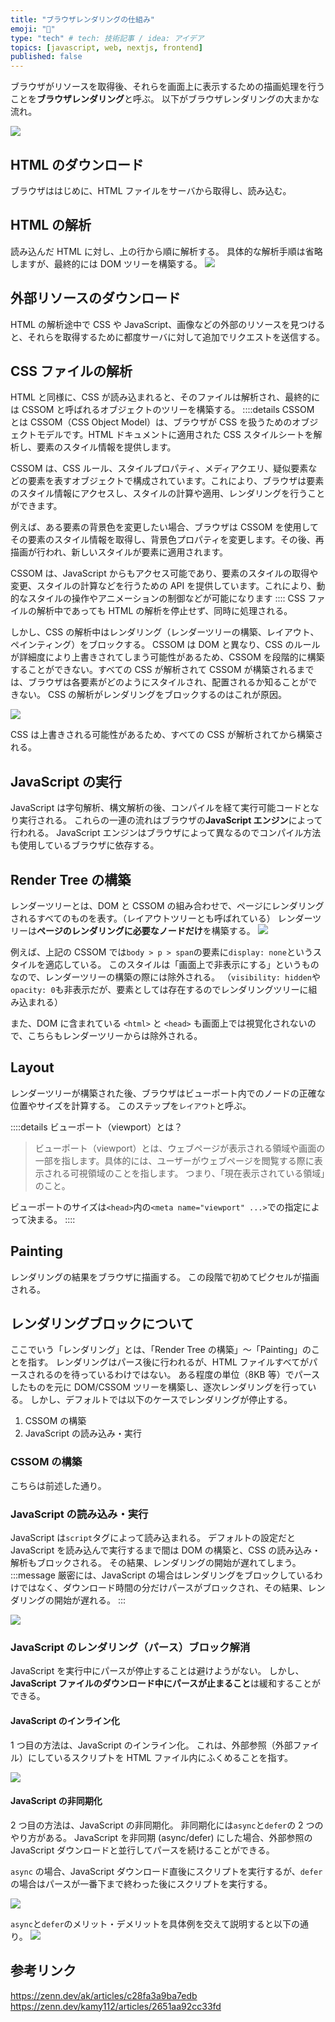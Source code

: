 ```yaml
---
title: "ブラウザレンダリングの仕組み"
emoji: "📘"
type: "tech" # tech: 技術記事 / idea: アイデア
topics: [javascript, web, nextjs, frontend]
published: false
---
```


ブラウザがリソースを取得後、それらを画面上に表示するための描画処理を行うことを**ブラウザレンダリング**と呼ぶ。
以下がブラウザレンダリングの大まかな流れ。

![](https://storage.googleapis.com/zenn-user-upload/6c4309b8403b-20230715.png)

## HTML のダウンロード

ブラウザははじめに、HTML ファイルをサーバから取得し、読み込む。

## HTML の解析

読み込んだ HTML に対し、上の行から順に解析する。
具体的な解析手順は省略しますが、最終的には DOM ツリーを構築する。
![](https://storage.googleapis.com/zenn-user-upload/5605775489f7-20230715.png)

## 外部リソースのダウンロード

HTML の解析途中で CSS や JavaScript、画像などの外部のリソースを見つけると、それらを取得するために都度サーバに対して追加でリクエストを送信する。

## CSS ファイルの解析

HTML と同様に、CSS が読み込まれると、そのファイルは解析され、最終的には CSSOM と呼ばれるオブジェクトのツリーを構築する。
::::details CSSOM とは
CSSOM（CSS Object Model）は、ブラウザが CSS を扱うためのオブジェクトモデルです。HTML ドキュメントに適用された CSS スタイルシートを解析し、要素のスタイル情報を提供します。

CSSOM は、CSS ルール、スタイルプロパティ、メディアクエリ、疑似要素などの要素を表すオブジェクトで構成されています。これにより、ブラウザは要素のスタイル情報にアクセスし、スタイルの計算や適用、レンダリングを行うことができます。

例えば、ある要素の背景色を変更したい場合、ブラウザは CSSOM を使用してその要素のスタイル情報を取得し、背景色プロパティを変更します。その後、再描画が行われ、新しいスタイルが要素に適用されます。

CSSOM は、JavaScript からもアクセス可能であり、要素のスタイルの取得や変更、スタイルの計算などを行うための API を提供しています。これにより、動的なスタイルの操作やアニメーションの制御などが可能になります
::::
CSS ファイルの解析中であっても HTML の解析を停止せず、同時に処理される。

しかし、CSS の解析中はレンダリング（レンダーツリーの構築、レイアウト、ペインティング）をブロックする。
CSSOM は DOM と異なり、CSS のルールが詳細度により上書きされてしまう可能性があるため、CSSOM を段階的に構築することができない。すべての CSS が解析されて CSSOM が構築されるまでは、ブラウザは各要素がどのようにスタイルされ、配置されるか知ることができない。
CSS の解析がレンダリングをブロックするのはこれが原因。

![](https://storage.googleapis.com/zenn-user-upload/b3ec93c31616-20230715.png)

CSS は上書きされる可能性があるため、すべての CSS が解析されてから構築される。

## JavaScript の実行

JavaScript は字句解析、構文解析の後、コンパイルを経て実行可能コードとなり実行される。
これらの一連の流れはブラウザの**JavaScript エンジン**によって行われる。
JavaScript エンジンはブラウザによって異なるのでコンパイル方法も使用しているブラウザに依存する。

## Render Tree の構築

レンダーツリーとは、DOM と CSSOM の組み合わせで、ページにレンダリングされるすべてのものを表す。（レイアウトツリーとも呼ばれている）
レンダーツリーは**ページのレンダリングに必要なノードだけ**を構築する。
![](https://storage.googleapis.com/zenn-user-upload/3dd4a1ada2b5-20230715.png)

例えば、上記の CSSOM では`body > p > span`の要素に`display: none`というスタイルを適応している。
このスタイルは「画面上で非表示にする」というものなので、レンダーツリーの構築の際には除外される。
（`visibility: hidden`や`opacity: 0`も非表示だが、要素としては存在するのでレンダリングツリーに組み込まれる）

また、DOM に含まれている `<html>` と `<head>` も画面上では視覚化されないので、こちらもレンダーツリーからは除外される。

## Layout

レンダーツリーが構築された後、ブラウザはビューポート内でのノードの正確な位置やサイズを計算する。
このステップを`レイアウト`と呼ぶ。

::::details ビューポート（viewport）とは？

> ビューポート（viewport）とは、ウェブページが表示される領域や画面の一部を指します。具体的には、ユーザーがウェブページを閲覧する際に表示される可視領域のことを指します。
> つまり、「現在表示されている領域」のこと。

ビューポートのサイズは`<head>`内の`<meta name="viewport" ...>`での指定によって決まる。
::::

## Painting

レンダリングの結果をブラウザに描画する。
この段階で初めてピクセルが描画される。

## レンダリングブロックについて

ここでいう「レンダリング」とは、「Render Tree の構築」〜「Painting」のことを指す。
レンダリングはパース後に行われるが、HTML ファイルすべてがパースされるのを待っているわけではない。
ある程度の単位（8KB 等）でパースしたものを元に DOM/CSSOM ツリーを構築し、逐次レンダリングを行っている。
しかし、デフォルトでは以下のケースでレンダリングが停止する。

1. CSSOM の構築
2. JavaScript の読み込み・実行

### CSSOM の構築

こちらは前述した通り。

### JavaScript の読み込み・実行

JavaScript は`script`タグによって読み込まれる。
デフォルトの設定だと JavaScript を読み込んで実行するまで間は DOM の構築と、CSS の読み込み・解析もブロックされる。
その結果、レンダリングの開始が遅れてしまう。
:::message
厳密には、JavaScript の場合はレンダリングをブロックしているわけではなく、ダウンロード時間の分だけパースがブロックされ、その結果、レンダリングの開始が遅れる。
:::

![](https://storage.googleapis.com/zenn-user-upload/17ccdfd79ca9-20230715.png)

### JavaScript のレンダリング（パース）ブロック解消

JavaScript を実行中にパースが停止することは避けようがない。
しかし、**JavaScript ファイルのダウンロード中にパースが止まること**は緩和することができる。

#### JavaScript のインライン化

1 つ目の方法は、JavaScript のインライン化。
これは、外部参照（外部ファイル）にしているスクリプトを HTML ファイル内にふくめることを指す。

![](https://storage.googleapis.com/zenn-user-upload/ba1525bcec61-20230715.png)

#### JavaScript の非同期化

2 つ目の方法は、JavaScript の非同期化。
非同期化には`async`と`defer`の 2 つのやり方がある。
JavaScript を非同期 (async/defer) にした場合、外部参照の JavaScript ダウンロードと並行してパースを続けることができる。

`async` の場合、JavaScript ダウンロード直後にスクリプトを実行するが、`defer` の場合はパースが一番下まで終わった後にスクリプトを実行する。

![](https://storage.googleapis.com/zenn-user-upload/9bd4abc06d74-20230715.png)

`async`と`defer`のメリット・デメリットを具体例を交えて説明すると以下の通り。
![](https://storage.googleapis.com/zenn-user-upload/f7ebd0e1511b-20230715.webp)

## 参考リンク

https://zenn.dev/ak/articles/c28fa3a9ba7edb
https://zenn.dev/kamy112/articles/2651aa92cc33fd
